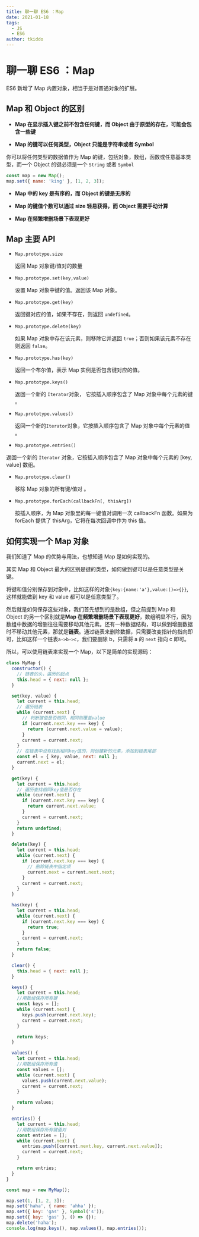 ```yaml
---
title: 聊一聊 ES6 ：Map
date: 2021-01-18
tags:
  - JS
  - ES6
author: tkiddo
---
```


# 聊一聊 ES6 ：Map

ES6 新增了 Map 内置对象，相当于是对普通对象的扩展。

## Map 和 Object 的区别

- **Map 在显示插入键之前不包含任何键，而 Object 由于原型的存在，可能会包含一些键**

- **Map 的键可以任何类型，Object 只能是字符串或者 Symbol**

你可以将任何类型的数据值作为 Map 的键，包括对象，数组，函数或任意基本类型，而一个 Object 的键必须是一个 `String` 或者 `Symbol`

```js
const map = new Map();
map.set({ name: 'king' }, [1, 2, 3]);
```

- **Map 中的 key 是有序的，而 Object 的键是无序的**

- **Map 的键值个数可以通过 size 轻易获得，而 Object 需要手动计算**

- **Map 在频繁增删场景下表现更好**

## Map 主要 API

- `Map.prototype.size`

  返回 Map 对象键/值对的数量

- `Map.prototype.set(key,value)`

  设置 Map 对象中键的值。返回该 Map 对象。

- `Map.prototype.get(key)`

  返回键对应的值，如果不存在，则返回 `undefined`。

- `Map.prototype.delete(key)`

  如果 Map 对象中存在该元素，则移除它并返回 `true`；否则如果该元素不存在则返回 `false`。

- `Map.prototype.has(key)`

  返回一个布尔值，表示 Map 实例是否包含键对应的值。

- `Map.prototype.keys()`

  返回一个新的 `Iterator`对象， 它按插入顺序包含了 Map 对象中每个元素的键 。

- `Map.prototype.values()`

  返回一个新的`Iterator`对象，它按插入顺序包含了 Map 对象中每个元素的值 。

- `Map.prototype.entries()`

返回一个新的 `Iterator` 对象，它按插入顺序包含了 Map 对象中每个元素的 [key, value] 数组。

- `Map.prototype.clear()`

  移除 Map 对象的所有键/值对 。

- `Map.prototype.forEach(callbackFn[, thisArg])`

  按插入顺序，为 Map 对象里的每一键值对调用一次 callbackFn 函数。如果为 forEach 提供了 thisArg，它将在每次回调中作为 this 值。

## 如何实现一个 Map 对象

我们知道了 Map 的优势与用法，也想知道 Map 是如何实现的。

其实 Map 和 Object 最大的区别是键的类型，如何做到键可以是任意类型是关键。

将键和值分别保存到对象中，比如这样的对象`{key:{name:'a'},value:()=>{}}`,这样就能做到 key 和 value 都可以是任意类型了。

然后就是如何保存这些对象，我们首先想到的是数组，但之前提到 Map 和 Object 的另一个区别就是**Map 在频繁增删场景下表现更好**，数组明显不行，因为数组中数据的增删往往需要移动其他元素。还有一种数据结构，可以做到增删数据时不移动其他元素，那就是**链表**。通过链表来删除数据，只需要改变指针的指向即可，比如这样一个链表`a->b->c`，我们要删除 b，只需将 a 的 `next` 指向 c 即可。

所以，可以使用链表来实现一个 Map，以下是简单的实现源码：

```js
class MyMap {
  constructor() {
    // 链表的头，遍历的起点
    this.head = { next: null };
  }

  set(key, value) {
    let current = this.head;
    // 遍历链表
    while (current.next) {
      // 判断键值是否相同，相同则覆盖value
      if (current.next.key === key) {
        return (current.next.value = value);
      }
      current = current.next;
    }
    // 在链表中没有找到相同key值的，则创建新的元素，添加到链表尾部
    const el = { key, value, next: null };
    current.next = el;
  }

  get(key) {
    let current = this.head;
    // 遍历查找相同key值是否存在
    while (current.next) {
      if (current.next.key === key) {
        return current.next.value;
      }
      current = current.next;
    }
    return undefined;
  }

  delete(key) {
    let current = this.head;
    while (current.next) {
      if (current.next.key === key) {
        // 删除链表中指定项
        current.next = current.next.next;
      }
      current = current.next;
    }
  }

  has(key) {
    let current = this.head;
    while (current.next) {
      if (current.next.key === key) {
        return true;
      }
      current = current.next;
    }
    return false;
  }

  clear() {
    this.head = { next: null };
  }

  keys() {
    let current = this.head;
    //用数组保存所有键
    const keys = [];
    while (current.next) {
      keys.push(current.next.key);
      current = current.next;
    }

    return keys;
  }

  values() {
    let current = this.head;
    //用数组保存所有值
    const values = [];
    while (current.next) {
      values.push(current.next.value);
      current = current.next;
    }

    return values;
  }

  entries() {
    let current = this.head;
    //用数组保存所有键值对
    const entries = [];
    while (current.next) {
      entries.push([current.next.key, current.next.value]);
      current = current.next;
    }

    return entries;
  }
}

const map = new MyMap();

map.set(1, [1, 2, 3]);
map.set('haha', { name: 'ahha' });
map.set({ key: 'gas' }, Symbol('s'));
map.set({ key: 'gas' }, () => {});
map.delete('haha');
console.log(map.keys(), map.values(), map.entries());
```

